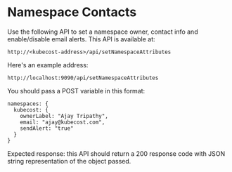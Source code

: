 Namespace Contacts
==================

Use the following API to set a namespace owner, contact info and enable/disable email alerts. This API is available at:

`http://<kubecost-address>/api/setNamespaceAttributes`

Here's an example address:

`http://localhost:9090/api/setNamespaceAttributes`

You should pass a POST variable in this format:

```
namespaces: {
  kubecost: {
    ownerLabel: "Ajay Tripathy", 
    email: "ajay@kubecost.com", 
    sendAlert: "true"
  }
}
```

Expected response: this API should return a 200 response code with JSON string representation of the object passed.   

<!--- {"article":"4407595972119","section":"4402815656599","permissiongroup":"1500001277122"} --->